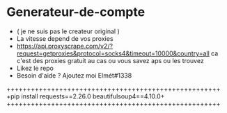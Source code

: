 # Generateur-de-compte
+ ( je ne suis pas le createur original )
+ La vitesse depend de vos proxies
+  https://api.proxyscrape.com/v2/?request=getproxies&protocol=socks4&timeout=10000&country=all ca c'est des proxies gratuit au cas ou vous savez aps ou les trouvez
+ Likez le repo 
+ Besoin d'aide ? Ajoutez moi Elmét#1338

+++++++++++++++++++++++++++++++++++++++++++++++++++++
+pip install requests==2.26.0 beautifulsoup4==4.10.0+
+++++++++++++++++++++++++++++++++++++++++++++++++++++
